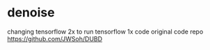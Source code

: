 # denoise
changing tensorflow 2x to run tensorflow 1x code original code repo https://github.com/JWSoh/DUBD 
